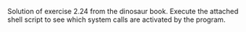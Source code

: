 Solution of exercise 2.24 from the dinosaur book. Execute the attached shell script to see which system calls are activated by the program.